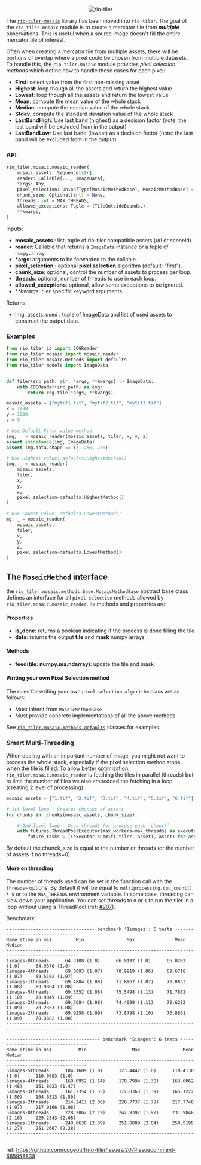 
<p align="center">
  <img src="https://user-images.githubusercontent.com/10407788/57467798-30505800-7251-11e9-9bde-6f50801dc851.png" style="max-width: 800px;" alt="rio-tiler"></a>
</p>

The [`rio-tiler-mosaic`](https://github.com/cogeotiff/rio-tiler-mosaic) library has been moved into `rio-tiler`. The goal of the
`rio_tiler.mosaic` module is to create a mercator tile from **_multiple_**
observations. This is useful when a source image doesn't fill the entire
mercator tile of interest.

Often when creating a mercator tile from multiple assets, there will be portions
of overlap where a pixel could be chosen from multiple datasets. To handle this,
the `rio-tiler.mosaic` module provides _pixel selection methods_ which define
how to handle these cases for each pixel:

- **First**: select value from the first non-missing asset
- **Highest**: loop though all the assets and return the highest value
- **Lowest**: loop though all the assets and return the lowest value
- **Mean**: compute the mean value of the whole stack
- **Median**: compute the median value of the whole stack
- **Stdev**: compute the standard deviation value of the whole stack
- **LastBandHigh**: Use last band (highest) as a decision factor (note: the last band will be excluded from in the output)
- **LastBandLow**: Use last band (lowest) as a decision factor (note: the last band will be excluded from in the output)

### API

```python
rio_tiler.mosaic.mosaic_reader(
    mosaic_assets: Sequence[str],
    reader: Callable[..., ImageData],
    *args: Any,
    pixel_selection: Union[Type[MosaicMethodBase], MosaicMethodBase] = FirstMethod,
    chunk_size: Optional[int] = None,
    threads: int = MAX_THREADS,
    allowed_exceptions: Tuple = (TileOutsideBounds,),
    **kwargs,
)
```
Inputs:

- **mosaic_assets** : list, tuple of rio-tiler compatible assets (url or sceneid)
- **reader**: Callable that returns a `ImageData` instance or a tuple of `numpy.array`
- **\*args**: arguments to be forwarded to the callable.
- **pixel_selection** : optional **pixel selection** algorithm (default: "first").
- **chunk_size**: optional, control the number of assets to process per loop.
- **threads**: optional, number of threads to use in each loop.
- **allowed_exceptions**: optional, allow some exceptions to be ignored.
- **\**kwargs**: tiler specific keyword arguments.

Returns:
- img, assets_used : tuple of ImageData and list of used assets to construct the output data.

### Examples

```python
from rio_tiler.io import COGReader
from rio_tiler.mosaic import mosaic_reader
from rio_tiler.mosaic.methods import defaults
from rio_tiler.models import ImageData


def tiler(src_path: str, *args, **kwargs) -> ImageData:
    with COGReader(src_path) as cog:
        return cog.tile(*args, **kwargs)

mosaic_assets = ["mytif1.tif", "mytif2.tif", "mytif3.tif"]
x = 1000
y = 1000
z = 9

# Use Default First value method
img, _ = mosaic_reader(mosaic_assets, tiler, x, y, z)
assert isinstance(img, ImageData)
assert img.data.shape == (3, 256, 256)

# Use Highest value: defaults.HighestMethod()
img, _ = mosaic_reader(
    mosaic_assets,
    tiler,
    x,
    y,
    z,
    pixel_selection=defaults.HighestMethod()
)

# Use Lowest value: defaults.LowestMethod()
mg, _ = mosaic_reader(
    mosaic_assets,
    tiler,
    x,
    y,
    z,
    pixel_selection=defaults.LowestMethod()
)
```

## The `MosaicMethod` interface

the `rio_tiler.mosaic.methods.base.MosaicMethodBase` abstract base class defines an interface for all `pixel selection` methods allowed by `rio_tiler.mosaic.mosaic_reader`. its methods and properties are:

#### Properties

- **is_done**: returns a boolean indicating if the process is done filling the tile
- **data**: returns the output **tile** and **mask** numpy arrays

#### Methods

- **feed(tile: numpy.ma.ndarray)**: update the tile and mask

#### Writing your own Pixel Selection method

The rules for writing your own `pixel selection algorithm` class are as follows:

- Must inherit from `MosaicMethodBase`
- Must provide concrete implementations of all the above methods.

See [`rio_tiler.mosaic.methods.defaults`](https://github.com/cogeotiff/rio-tiler/blob/master/rio_tiler/mosaic/methods/defaults.py) classes for examples.

### Smart Multi-Threading

When dealing with an important number of image, you might not want to process the whole stack, especially if the pixel selection method stops when the tile is filled. To allow better optimization, `rio_tiler.mosaic.mosaic_reader` is fetching the tiles in parallel (threads) but to limit the number of files we also embedded the fetching in a loop (creating 2 level of processing):

```python
mosaic_assets = ["1.tif", "2.tif", "3.tif", "4.tif", "5.tif", "6.tif"]

# 1st level loop - Creates chuncks of assets
for chunks in _chunks(mosaic_assets, chunk_size):

    # 2nd level loop - Uses threads for process each `chunck`
    with futures.ThreadPoolExecutor(max_workers=max_threads) as executor:
        future_tasks = [(executor.submit(_tiler, asset), asset) for asset in chunks]
```
By default the chunck_size is equal to the number or threads (or the number of assets if no threads=0)

#### More on threading

The number of threads used can be set in the function call with the `threads=` options. By default it will be equal to `multiprocessing.cpu_count() * 5` or to the `MAX_THREADS` environment variable.
In some case, threading can slow down your application. You can set threads to `0` or `1` to run the tiler in a loop without using a ThreadPool (ref: [#207](https://github.com/cogeotiff/rio-tiler/issues/207)).

Benchmark:
```
--------------------------------- benchmark '1images': 6 tests ---------------------------------
Name (time in ms)         Min                Max               Mean             Median
------------------------------------------------------------------------------------------------
1images-0threads      64.3108 (1.0)      66.9192 (1.0)      65.0202 (1.0)      64.9370 (1.0)
1images-4threads      69.0893 (1.07)     70.9919 (1.06)     69.6718 (1.07)     69.5102 (1.07)
1images-1threads      69.4884 (1.08)     71.8967 (1.07)     70.0853 (1.08)     69.9804 (1.08)
1images-5threads      69.5552 (1.08)     75.5498 (1.13)     71.7882 (1.10)     70.9849 (1.09)
1images-3threads      69.7684 (1.08)     74.4098 (1.11)     70.6282 (1.09)     70.2353 (1.08)
1images-2threads      69.9258 (1.09)     73.8798 (1.10)     70.8861 (1.09)     70.3682 (1.08)
------------------------------------------------------------------------------------------------

----------------------------------- benchmark '5images': 6 tests -----------------------------------
Name (time in ms)          Min                 Max                Mean              Median
----------------------------------------------------------------------------------------------------
5images-5threads      104.1609 (1.0)      123.4442 (1.0)      110.4130 (1.0)      110.0683 (1.0)
5images-4threads      160.0952 (1.54)     170.7994 (1.38)     163.6062 (1.48)     161.8923 (1.47)
5images-3threads      161.2354 (1.55)     172.0363 (1.39)     165.1222 (1.50)     164.6513 (1.50)
5images-2threads      214.2413 (2.06)     220.7737 (1.79)     217.7740 (1.97)     217.9166 (1.98)
5images-0threads      228.2062 (2.19)     242.9397 (1.97)     231.9848 (2.10)     229.2843 (2.08)
5images-1threads      248.6630 (2.39)     251.8809 (2.04)     250.5195 (2.27)     251.2667 (2.28)
----------------------------------------------------------------------------------------------------
```
ref: https://github.com/cogeotiff/rio-tiler/issues/207#issuecomment-665958838

